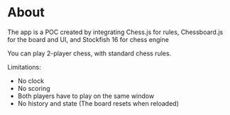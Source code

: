 # About

The app is a POC created by integrating Chess.js for rules, Chessboard.js for the board and UI, and Stockfish 16 for chess engine

You can play 2-player chess, with standard chess rules.

Limitations:
- No clock
- No scoring
- Both players have to play on the same window
- No history and state (The board resets when reloaded)
